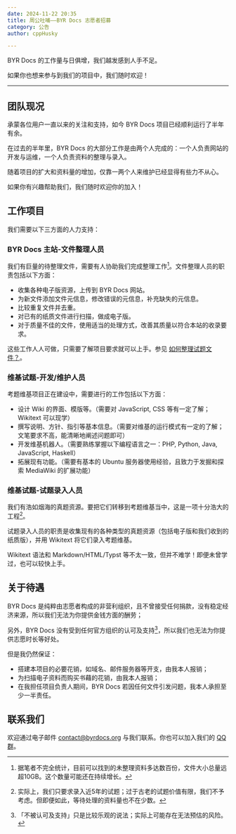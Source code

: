 ```yaml
---
date: 2024-11-22 20:35
title: 周公吐哺——BYR Docs 志愿者招募
category: 公告
author: cppHusky

---
```


BYR Docs 的工作量与日俱增，我们越发感到人手不足。

如果你也想来参与到我们的项目中，我们随时欢迎！

---

<PostDetail>

## 团队现况

承蒙各位用户一直以来的关注和支持，如今 BYR Docs 项目已经顺利运行了半年有余。

在过去的半年里，BYR Docs 的大部分工作是由两个人完成的：一个人负责网站的开发与运维，一个人负责资料的整理与录入。

随着项目的扩大和资料量的增加，仅靠一两个人来维护已经显得有些力不从心。

如果你有兴趣帮助我们，我们随时欢迎你的加入！

## 工作项目

我们需要以下三方面的人力支持：

### BYR Docs 主站-文件整理人员

我们有巨量的待整理文件，需要有人协助我们完成整理工作[^1]。文件整理人员的职责包括以下方面：

- 收集各种电子版资源，上传到 BYR Docs 网站。
- 为新文件添加文件元信息，修改错误的元信息，补充缺失的元信息。
- 比较重复文件并去重。
- 对已有的纸质文件进行扫描，做成电子版。
- 对于质量不佳的文件，使用适当的处理方式，改善其质量以符合本站的收录要求。

这些工作人人可做，只需要了解项目要求就可以上手。参见 [如何整理试题文件？](./how-to-organize-test/post.md)。
### 维基试题-开发/维护人员

考题维基项目正在建设中，需要进行的工作包括以下方面：

- 设计 Wiki 的界面、模版等。（需要对 JavaScript, CSS 等有一定了解；Wikitext 可以现学）
- 撰写说明、方针、指引等基本信息。（需要对维基的运行模式有一定的了解；文笔要求不高，能清晰地阐述问题即可）
- 开发维基机器人。（需要熟练掌握以下编程语言之一：PHP, Python, Java, JavaScript, Haskell）
- 拓展现有功能。（需要有基本的 Ubuntu 服务器使用经验，且致力于发掘和探索 MediaWiki 的扩展功能）

### 维基试题-试题录入人员

我们有浩如烟海的真题资源。要把它们转移到考题维基当中，这是一项十分浩大的工程[^2]。

试题录入人员的职责是收集现有的各种类型的真题资源（包括电子版和我们收到的纸质版），并用 Wikitext 将它们录入考题维基。

Wikitext 语法和 Markdown/HTML/Typst 等不太一致，但并不难学！即便未曾学过，也可以较快上手。

## 关于待遇

BYR Docs 是纯粹由志愿者构成的非营利组织，且不曾接受任何捐款，没有稳定经济来源，所以我们无法为你提供金钱方面的酬劳；

另外，BYR Docs 没有受到任何官方组织的认可及支持[^3]，所以我们也无法为你提供志愿时长等好处。

但是我仍然保证：

- 搭建本项目的必要花销，如域名、邮件服务器等开支，由我本人报销；
- 为扫描电子资料而购买书藉的花销，由我本人报销；
- 在我担任项目负责人期间，BYR Docs 若因任何文件引发问题，我本人承担至少一半责任。

## 联系我们

欢迎通过电子邮件 [contact@byrdocs.org](mailto:contact@byrdocs.org) 与我们联系。你也可以加入我们的 [QQ 群](https://qm.qq.com/cgi-bin/qm/qr?k=plu_KgkqxI4Dw-FwW1aFQDQ0hL062WNV&jump_from=webapi&authKey=09aiBE16MH9jTfmgmGtCjMRsvpazAMkvLcG35mdICYHe2+FKF51qqSIdUC0dVxkh)。

[^1]: 据笔者不完全统计，目前可以找到的未整理资料多达数百份，文件大小总量远超10GB。这个数量可能还在持续增长。

[^2]: 实际上，我们只要求录入近5年的试题；过于古老的试题价值有限，我们不予考虑。但即便如此，等待处理的资料量也不在少数。

[^3]: 「不被认可及支持」只是比较乐观的说法；实际上可能存在无法预估的风险。

</PostDetail>
